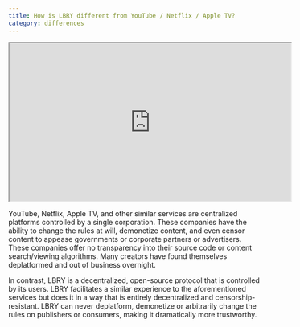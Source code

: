 ```yaml
---
title: How is LBRY different from YouTube / Netflix / Apple TV?
category: differences
---
```


<iframe width="560" height="315" src="https://lbry.tv/$/embed/befreeonlbry/56cbb8e075d0f1971b311c9c9d82e0bf91919710" allowfullscreen></iframe>

YouTube, Netflix, Apple TV, and other similar services are centralized platforms controlled by a single corporation. These companies have the ability to change the rules at will, demonetize content, and even censor content to appease governments or corporate partners or advertisers. These companies offer no transparency into their source code or content search/viewing algorithms. Many creators have found themselves deplatformed and out of business overnight.

In contrast, LBRY is a decentralized, open-source protocol that is controlled by its users. LBRY facilitates a similar experience to the aforementioned services but does it in a way that is entirely decentralized and censorship-resistant. LBRY can never deplatform, demonetize or arbitrarily change the rules on publishers or consumers, making it dramatically more trustworthy.
